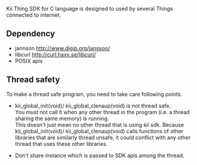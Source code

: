 Kii Thing SDK for C language is designed to used by several Things connected to internet.

## Dependency
- jannson
    http://www.digip.org/jansson/
- libcurl
    http://curl.haxx.se/libcurl/
- POSIX apis

## Thread safety
To make a thread safe program, you need to take care following points.
- kii_global_init(void)/ kii_global_clenaup(void) is not thread safe.<br>
  You must not call it when any other thread in the program (i.e. a thread sharing the same memory) is running.<br>
  This doesn't just mean no other thread that is using kii sdk. Because kii_global_init(void)/ kii_global_clenaup(void) calls functions of other libraries that are similarly thread unsafe, it could conflict with any other thread that uses these other libraries.

- Don't share instance which is passed to SDK apis among the thread.
